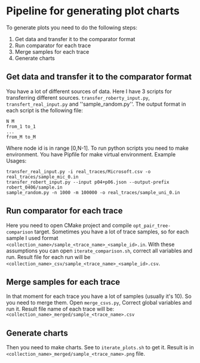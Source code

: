# Pipeline for generating plot charts

To generate plots you need to do the following steps:
1. Get data and transfer it to the comparator format 
2. Run comparator for each trace
3. Merge samples for each trace
4. Generate charts

## Get data and transfer it to the comparator format 
You have a lot of different sources of data. Here I have 3 scripts for transferring different sources.
``transfer_roberty_input.py``, ``transfert_real_input.py`` and  ''sample_random.py''.
The output format in each script is the following file:
```
N M
from_1 to_1
...
from_M to_M
```
Where node id is in range [0,N-1]. To run python scripts you need to make environment. You have Pipfile for make virtual environment. Example Usages:

```
transfer_real_input.py -i real_traces/Microsoft.csv -o real_traces/sample_mic_0.in
transfer_robert_input.py --input p04+p06.json --output-prefix robert_0406/sample.in
sample_random.py -n 1000 -m 100000 -o real_traces/sample_uni_0.in 
```

## Run comparator for each trace

Here you need to open CMake project and compile ```opt_pair_tree-comparison``` target.
Sometimes you have a lot of trace samples, so for each sample I used format ```<collection_name>/sample_<trace_name>_<sample_id>.in```.
With these assumptions you can open ``iterate_comparison.sh``, correct all variables and run.
Result file for each run will be ``<collection_name>_csv/sample_<trace_name>_<sample_id>.csv``.

## Merge samples for each trace
In that moment for each trace you have a lot of samples (usually it's 10). So you need to merge them. Open ``merge_csvs.py``, Correct global variables and run it. Result file name of each trace will be:
``<collection_name>_merged/sample_<trace_name>.csv``

## Generate charts
Then you need to make charts. See to ``iterate_plots.sh`` to get it. Result is in ``<collection_name>_merged/sample_<trace_name>.png`` file.